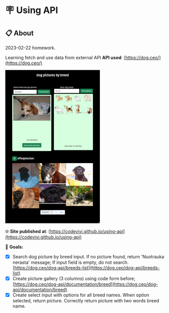 # 🪧 Using API

## 📋 About

2023-02-22 homework.

Learning fetch and use data from external API
**API used**: [https://dog.ceo/](https://dog.ceo/)

![alt app screenshot](./assets/screenshot.png)

🌐 **Site published at**: [https://codevivi.github.io/using-api](https://codevivi.github.io/using-api)

🎯 **Goals:**

- [x] Search dog picture by breed input. If no picture found, return 'Nuotrauka nerasta' message; If input field is empty, do not search.[https://dog.ceo/dog-api/breeds-list](https://dog.ceo/dog-api/breeds-list)
- [x] Create picture gallery (3 columns) using code form before; [https://dog.ceo/dog-api/documentation/breed](https://dog.ceo/dog-api/documentation/breed)
- [x] Create select input with options for all breed names. When option selected, return picture. Correctly return picture with two words breed name.
